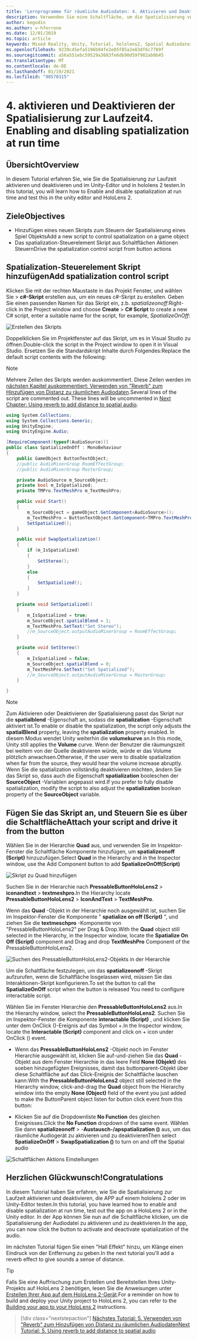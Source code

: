 ```yaml
---
title: 'Lernprogramme für räumliche Audiodaten: 4. Aktivieren und Deaktivieren räumlicher Audiowiedergabe zur Laufzeit'
description: Verwenden Sie eine Schaltfläche, um die Spatialisierung von Audiodaten zur Laufzeit zu aktivieren und zu deaktivieren.
author: kegodin
ms.author: v-hferrone
ms.date: 12/01/2019
ms.topic: article
keywords: Mixed Reality, Unity, Tutorial, hololens2, Spatial Audiodatei, mrtk, Mixed Reality Toolkit, UWP, Windows 10, HRTF, Head-Related Transfer Function, Reverb, Microsoft spatializer
ms.openlocfilehash: 9239c45efa5196b94fe2e05f85a2e83df6c7789f
ms.sourcegitcommit: a56a551ebc59529a3683fe6db90d59f982ab0b45
ms.translationtype: MT
ms.contentlocale: de-DE
ms.lasthandoff: 01/19/2021
ms.locfileid: "98578315"
---
```

# <a name="4-enabling-and-disabling-spatialization-at-run-time"></a><span data-ttu-id="e999d-105">4. aktivieren und Deaktivieren der Spatialisierung zur Laufzeit</span><span class="sxs-lookup"><span data-stu-id="e999d-105">4. Enabling and disabling spatialization at run time</span></span>

## <a name="overview"></a><span data-ttu-id="e999d-106">Übersicht</span><span class="sxs-lookup"><span data-stu-id="e999d-106">Overview</span></span>

<span data-ttu-id="e999d-107">In diesem Tutorial erfahren Sie, wie Sie die Spatialisierung zur Laufzeit aktivieren und deaktivieren und im Unity-Editor und in hololens 2 testen.</span><span class="sxs-lookup"><span data-stu-id="e999d-107">In this tutorial, you will learn how to Enable and disable spatialization at run time and test this in the unity editor and HoloLens 2.</span></span>

## <a name="objectives"></a><span data-ttu-id="e999d-108">Ziele</span><span class="sxs-lookup"><span data-stu-id="e999d-108">Objectives</span></span>

* <span data-ttu-id="e999d-109">Hinzufügen eines neuen Skripts zum Steuern der Spatialisierung eines Spiel Objekts</span><span class="sxs-lookup"><span data-stu-id="e999d-109">Add a new script to control spatialization on a game object</span></span>
* <span data-ttu-id="e999d-110">Das spatialization-Steuerelement Skript aus Schaltflächen Aktionen Steuern</span><span class="sxs-lookup"><span data-stu-id="e999d-110">Drive the spatialization control script from button actions</span></span>

## <a name="add-spatialization-control-script"></a><span data-ttu-id="e999d-111">Spatialization-Steuerelement Skript hinzufügen</span><span class="sxs-lookup"><span data-stu-id="e999d-111">Add spatialization control script</span></span>

 <span data-ttu-id="e999d-112">Klicken Sie mit der rechten Maustaste in das Projekt Fenster, und wählen Sie  >  **c#-Skript** erstellen aus, um ein neues c#-Skript zu erstellen. Geben Sie einen passenden Namen für das Skript ein, z.b. _spatializeonoff_:</span><span class="sxs-lookup"><span data-stu-id="e999d-112">Right-click in the Project window and choose **Create** > **C# Script** to create a new C# script, enter a suitable name for the script, for example, _SpatializeOnOff_:</span></span>

![Erstellen des Skripts](images/spatial-audio/spatial-audio-04-section1-step1-1.png)

<span data-ttu-id="e999d-114">Doppelklicken Sie im Projektfenster auf das Skript, um es in Visual Studio zu öffnen.</span><span class="sxs-lookup"><span data-stu-id="e999d-114">Double-click the script in the Project window to open it in Visual Studio.</span></span> <span data-ttu-id="e999d-115">Ersetzen Sie die Standardskript Inhalte durch Folgendes:</span><span class="sxs-lookup"><span data-stu-id="e999d-115">Replace the default script contents with the following:</span></span>

> [!NOTE]
> <span data-ttu-id="e999d-116">Mehrere Zeilen des Skripts werden auskommentiert. Diese Zeilen werden im [nächsten Kapitel auskommentiert: Verwenden von "Reverb" zum Hinzufügen von Distanz zu räumlichen Audiodaten](unity-spatial-audio-ch5.md).</span><span class="sxs-lookup"><span data-stu-id="e999d-116">Several lines of the script are commented out. These lines will be uncommented in [Next Chapter: Using reverb to add distance to spatial audio](unity-spatial-audio-ch5.md).</span></span>

```c#
using System.Collections;
using System.Collections.Generic;
using UnityEngine;
using UnityEngine.Audio;

[RequireComponent(typeof(AudioSource))]
public class SpatializeOnOff : MonoBehaviour
{
    public GameObject ButtonTextObject;
    //public AudioMixerGroup RoomEffectGroup;
    //public AudioMixerGroup MasterGroup;

    private AudioSource m_SourceObject;
    private bool m_IsSpatialized;
    private TMPro.TextMeshPro m_TextMeshPro;

    public void Start()
    {
        m_SourceObject = gameObject.GetComponent<AudioSource>();
        m_TextMeshPro = ButtonTextObject.GetComponent<TMPro.TextMeshPro>();
        SetSpatialized();
    }

    public void SwapSpatialization()
    {
        if (m_IsSpatialized)
        {
            SetStereo();
        }
        else
        {
            SetSpatialized();
        }
    }

    private void SetSpatialized()
    {
        m_IsSpatialized = true;
        m_SourceObject.spatialBlend = 1;
        m_TextMeshPro.SetText("Set Stereo");
        //m_SourceObject.outputAudioMixerGroup = RoomEffectGroup;
    }

    private void SetStereo()
    {
        m_IsSpatialized = false;
        m_SourceObject.spatialBlend = 0;
        m_TextMeshPro.SetText("Set Spatialized");
        //m_SourceObject.outputAudioMixerGroup = MasterGroup;
    }

}
```

> [!NOTE]
> <span data-ttu-id="e999d-117">Zum Aktivieren oder Deaktivieren der Spatialisierung passt das Skript nur die **spatialblend** -Eigenschaft an, sodass die **spatialization** -Eigenschaft aktiviert ist.</span><span class="sxs-lookup"><span data-stu-id="e999d-117">To enable or disable the spatialization, the script only adjusts the **spatialBlend** property, leaving the **spatialization** property enabled.</span></span> <span data-ttu-id="e999d-118">In diesem Modus wendet Unity weiterhin die **volumekurve** an.</span><span class="sxs-lookup"><span data-stu-id="e999d-118">In this mode, Unity still applies the **Volume** curve.</span></span> <span data-ttu-id="e999d-119">Wenn der Benutzer die räumungszeit bei weitem von der Quelle deaktivieren würde, würde er das Volume plötzlich anwachsen.</span><span class="sxs-lookup"><span data-stu-id="e999d-119">Otherwise, if the user were to disable spatialization when far from the source, they would hear the volume increase abruptly.</span></span>
> <span data-ttu-id="e999d-120">Wenn Sie die spatialization vollständig deaktivieren möchten, ändern Sie das Skript so, dass auch die Eigenschaft **spatialization** booleschen der **SourceObject** -Variablen angepasst wird.</span><span class="sxs-lookup"><span data-stu-id="e999d-120">If you prefer to fully disable spatialization, modify the script to also adjust the **spatialization** boolean property of the **SourceObject** variable.</span></span>

## <a name="attach-your-script-and-drive-it-from-the-button"></a><span data-ttu-id="e999d-121">Fügen Sie das Skript an, und Steuern Sie es über die Schaltfläche</span><span class="sxs-lookup"><span data-stu-id="e999d-121">Attach your script and drive it from the button</span></span>

<span data-ttu-id="e999d-122">Wählen Sie in der Hierarchie **Quad** aus, und verwenden Sie im Inspektor-Fenster die Schaltfläche Komponente hinzufügen, um **spatializeonoff (Script)** hinzuzufügen.</span><span class="sxs-lookup"><span data-stu-id="e999d-122">Select **Quad** in the Hierarchy and in the Inspector window, use the Add Component button to add **SpatializeOnOff(Script)**</span></span>

![Skript zu Quad hinzufügen](images/spatial-audio/spatial-audio-04-section2-step1-1.png)

<span data-ttu-id="e999d-124">Suchen Sie in der Hierarchie nach **PressableButtonHoloLens2**  >  **iconandtext**  >  **textmeshpro**.</span><span class="sxs-lookup"><span data-stu-id="e999d-124">In the Hierarchy locate **PressableButtonHoloLens2** > **IconAndText** > **TextMeshPro**.</span></span>

<span data-ttu-id="e999d-125">Wenn das **Quad** -Objekt in der Hierarchie noch ausgewählt ist, suchen Sie im Inspektor-Fenster die Komponente " **spatialize on off (Script)** ", und ziehen Sie die **textmeschpro** -Komponente von "PressableButtonHoloLens2" per Drag & Drop.</span><span class="sxs-lookup"><span data-stu-id="e999d-125">With the **Quad** object still selected in the Hierarchy, in the Inspector window, locate the **Spatialize On Off (Script)** component and Drag and drop **TextMeshPro** Component of the PressableButtonHoloLens2.</span></span>

![Suchen des PressableButtonHoloLens2-Objekts in der Hierarchie](images/spatial-audio/spatial-audio-04-section2-step1-2.png)

<span data-ttu-id="e999d-127">Um die Schaltfläche festzulegen, um das **spatializeonoff** -Skript aufzurufen, wenn die Schaltfläche losgelassen wird, müssen Sie das Interaktionen-Skript konfigurieren.</span><span class="sxs-lookup"><span data-stu-id="e999d-127">To set the button to call the **SpatializeOnOff** script when the button is released You need to configure interactable script.</span></span>

<span data-ttu-id="e999d-128">Wählen Sie im Fenster Hierarchie den **PressableButtonHoloLens2** aus.</span><span class="sxs-lookup"><span data-stu-id="e999d-128">In the Hierarchy window, select the **PressableButtonHoloLens2**.</span></span> <span data-ttu-id="e999d-129">Suchen Sie im Inspektor-Fenster die Komponente **interactable (Script)** , und klicken Sie unter dem OnClick ()-Ereignis auf das Symbol +.</span><span class="sxs-lookup"><span data-stu-id="e999d-129">In the Inspector window, locate the **Interactable (Script)** component and click on + icon under OnClick () event.</span></span>

* <span data-ttu-id="e999d-130">Wenn das **PressableButtonHoloLens2** -Objekt noch im Fenster Hierarchie ausgewählt ist, klicken Sie auf-und-ziehen Sie das **Quad** -Objekt aus dem Fenster Hierarchie in das leere Feld **None (Objekt)** des soeben hinzugefügten Ereignisses, damit das buttonparent-Objekt über diese Schaltfläche auf das Click-Ereignis der Schaltfläche lauschen kann:</span><span class="sxs-lookup"><span data-stu-id="e999d-130">With the **PressableButtonHoloLens2** object still selected in the Hierarchy window, click-and-drag the **Quad** object from the Hierarchy window into the empty **None (Object)** field of the event you just added to make the ButtonParent object listen for button click event from this button:</span></span>

* <span data-ttu-id="e999d-131">Klicken Sie auf die Dropdownliste **No Function** des gleichen Ereignisses.</span><span class="sxs-lookup"><span data-stu-id="e999d-131">Click the **No Function** dropdown of the same event.</span></span> <span data-ttu-id="e999d-132">Wählen Sie dann **spatializeonoff**  >  -**Austausch-/apspatialization ()** aus, um das räumliche Audiogerät zu aktivieren und zu deaktivieren</span><span class="sxs-lookup"><span data-stu-id="e999d-132">Then select **SpatializeOnOff** > **SwapSpatialization ()** to turn on and off the Spatial audio</span></span>

![Schaltflächen Aktions Einstellungen](images/spatial-audio/spatial-audio-04-section2-step1-3.png)

## <a name="congratulations"></a><span data-ttu-id="e999d-134">Herzlichen Glückwunsch!</span><span class="sxs-lookup"><span data-stu-id="e999d-134">Congratulations</span></span>

<span data-ttu-id="e999d-135">In diesem Tutorial haben Sie erfahren, wie Sie die Spatialisierung zur Laufzeit aktivieren und deaktivieren, die APP auf einem hololens 2 oder im Unity-Editor testen.</span><span class="sxs-lookup"><span data-stu-id="e999d-135">In this tutorial, you have learned how to enable and disable spatialization at run time, test out the app on a HoloLens 2 or in the Unity editor.</span></span> <span data-ttu-id="e999d-136">In der App können Sie nun auf die Schaltfläche klicken, um die Spatialisierung der Audiodatei zu aktivieren und zu deaktivieren.</span><span class="sxs-lookup"><span data-stu-id="e999d-136">In the app, you can now click the button to activate and deactivate spatialization of the audio.</span></span>

<span data-ttu-id="e999d-137">Im nächsten Tutorial fügen Sie einen "Hall Effekt" hinzu, um Klänge einen Eindruck von der Entfernung zu geben.</span><span class="sxs-lookup"><span data-stu-id="e999d-137">In the next tutorial you'll add a reverb effect to give sounds a sense of distance.</span></span>

> [!TIP]
> <span data-ttu-id="e999d-138">Falls Sie eine Auffrischung zum Erstellen und Bereitstellen Ihres Unity-Projekts auf HoloLens 2 benötigen, lesen Sie die Anweisungen unter [Erstellen Ihrer App auf dem HoloLens 2-Gerät](mr-learning-base-02.md#building-your-application-to-your-hololens-2).</span><span class="sxs-lookup"><span data-stu-id="e999d-138">For a reminder on how to build and deploy your Unity project to HoloLens 2, you can refer to the [Building your app to your HoloLens 2](mr-learning-base-02.md#building-your-application-to-your-hololens-2) instructions.</span></span>

> [!div class="nextstepaction"]
> [<span data-ttu-id="e999d-139">Nächstes Tutorial: 5. Verwenden von "Reverb" zum Hinzufügen von Distanz zu räumlichen Audiodaten</span><span class="sxs-lookup"><span data-stu-id="e999d-139">Next Tutorial: 5. Using reverb to add distance to spatial audio</span></span>](unity-spatial-audio-ch5.md)
